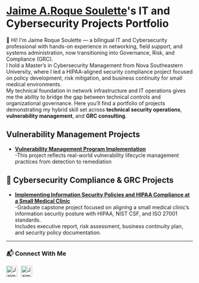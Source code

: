 # <a href="https://www.linkedin.com/in/joshmadakor/">Jaime A.Roque Soulette</a>'s IT and Cybersecurity Projects Portfolio 

👋 Hi! I'm Jaime Roque Soulette — a bilingual IT and Cybersecurity professional with hands-on experience in networking, field support, and systems administration, now transitioning into Governance, Risk, and Compliance (GRC).  
I hold a Master’s in Cybersecurity Management from Nova Southeastern University, where I led a HIPAA-aligned security compliance project focused on policy development, risk mitigation, and business continuity for small medical environments.  
My technical foundation in network infrastructure and IT operations gives me the ability to bridge the gap between technical controls and organizational governance. 
Here you’ll find a portfolio of projects demonstrating my hybrid skill set across **technical security operations**, **vulnerability management**, and **GRC consulting**.


##  Vulnerability Management Projects

- **[Vulnerability Management Program Implementation](https://github.com/jars25/vmp/tree/main)**  
  -This project reflects real-world vulnerability lifecycle management practices from detection to remediation

## 🏥 Cybersecurity Compliance & GRC Projects

- **[Implementing Information Security Policies and HIPAA Compliance at a Small Medical Clinic](https://github.com/jars25/NSU-Cybersecurity-HIPAA-Compliance-Project/tree/main)**  
  -Graduate capstone project focused on aligning a small medical clinic’s information security posture with HIPAA, NIST CSF, and ISO 27001 standards.  
  Includes executive report, risk assessment, business continuity plan, and security policy documentation.




<hr/>

### 📬 Connect With Me

<p align="left">
  <a href="https://www.linkedin.com/in/jars1997" target="_blank">
    <img align="left" alt="Jaime Roque | LinkedIn" width="30px" style="margin-right: 10px;" src="https://cdn.jsdelivr.net/npm/simple-icons@v3/icons/linkedin.svg" />
  </a>
  <a href="https://github.com/jars25" target="_blank">
    <img align="left" alt="Jaime Roque | GitHub" width="30px" style="margin-right: 10px;" src="https://cdn.jsdelivr.net/npm/simple-icons@v3/icons/github.svg" />
  </a>
</p>

<br />


